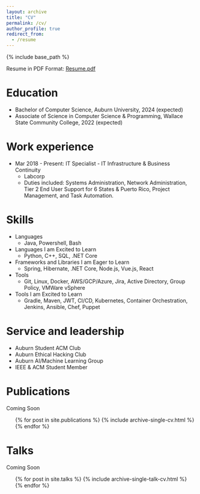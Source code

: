 ```yaml
---
layout: archive
title: "CV"
permalink: /cv/
author_profile: true
redirect_from:
  - /resume
---
```


{% include base_path %}

Resume in PDF Format: [Resume.pdf](/files/resume.pdf)

Education
======
* Bachelor of Computer Science, Auburn University, 2024 (expected)
* Associate of Science in Computer Science & Programming, Wallace State Community College, 2022 (expected)

Work experience
======
* Mar 2018 - Present: IT Specialist - IT Infrastructure & Business Continuity
  * Labcorp
  * Duties included: Systems Administration, Network Administration, Tier 2 End User Support for 6 States & Puerto Rico, Project Management, and Task Automation.

Skills
======
* Languages
  * Java, Powershell, Bash
* Languages I am Excited to Learn
  * Python, C++, SQL, .NET Core
* Frameworks and Libraries I am Eager to Learn
  * Spring, Hibernate, .NET Core, Node.js, Vue.js, React
* Tools
  * Git, Linux, Docker, AWS/GCP/Azure, Jira, Active Directory, Group Policy, VMWare vSphere
* Tools I am Excited to Learn
  * Gradle, Maven, JWT, CI/CD, Kubernetes, Container Orchestration, Jenkins, Ansible, Chef, Puppet

Service and leadership
======
* Auburn Student ACM Club
* Auburn Ethical Hacking Club
* Auburn AI/Machine Learning Group
* IEEE & ACM Student Member

Publications
======
Coming Soon
  <ul>{% for post in site.publications %}
    {% include archive-single-cv.html %}
  {% endfor %}</ul>
  
Talks
======
Coming Soon
  <ul>{% for post in site.talks %}
    {% include archive-single-talk-cv.html %}
  {% endfor %}</ul>